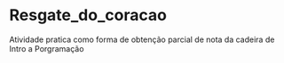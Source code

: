 # Resgate_do_coracao
Atividade pratica como forma de obtenção parcial de nota da cadeira de Intro a Porgramação
